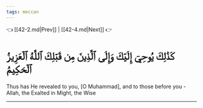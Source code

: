 ```yaml
---
tags: meccan
---
```


👈 [[42-2.md|Prev]] | [[42-4.md|Next]] 👉

# كَذَٰلِكَ يُوحِيٓ إِلَيۡكَ وَإِلَى ٱلَّذِينَ مِن قَبۡلِكَ ٱللَّهُ ٱلۡعَزِيزُ ٱلۡحَكِيمُ

Thus has He revealed to you, [O Muhammad], and to those before you - Allah, the Exalted in Might, the Wise

---

